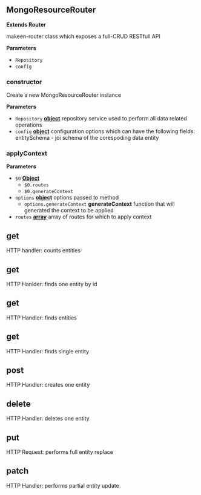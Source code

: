 <!-- Generated by documentation.js. Update this documentation by updating the source code. -->

## MongoResourceRouter

**Extends Router**

makeen-router class which exposes a full-CRUD RESTfull API

**Parameters**

-   `Repository`
-   `config`

### constructor

Create a new MongoResourceRouter instance

**Parameters**

-   `Repository` **[object](https://developer.mozilla.org/en-US/docs/Web/JavaScript/Reference/Global_Objects/Object)** repository service used to perform
    all data related operations
-   `config` **[object](https://developer.mozilla.org/en-US/docs/Web/JavaScript/Reference/Global_Objects/Object)** configuration options which can have the
    following fields:
    entitySchema - joi schema of the corespoding data entity

### applyContext

**Parameters**

-   `$0` **[Object](https://developer.mozilla.org/en-US/docs/Web/JavaScript/Reference/Global_Objects/Object)**
    -   `$0.routes`
    -   `$0.generateContext`
-   `options` **[object](https://developer.mozilla.org/en-US/docs/Web/JavaScript/Reference/Global_Objects/Object)** options passed to method
    -   `options.generateContext` **generateContext** function that will
         generated the context to be applied
-   `routes` **[array](https://developer.mozilla.org/en-US/docs/Web/JavaScript/Reference/Global_Objects/Array)** array of routes for which to apply context

## get

HTTP handler: counts entities

## get

HTTP Hanlder: finds one entity by id

## get

HTTP Handler: finds entities

## get

HTTP Handler: finds single entity

## post

HTTP Handler: creates one entity

## delete

HTTP Handler: deletes one entity

## put

HTTP Request: performs full entity replace

## patch

HTTP Handler: performs partial entity update
